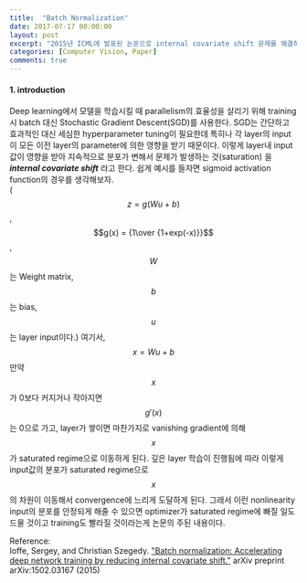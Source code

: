 ```yaml
---
title:  "Batch Normalization"
date: 2017-07-17 00:00:00
layout: post
excerpt: "2015년 ICML에 발표된 논문으로 internal covariate shift 문제를 해결하는 Batch normalization에 관한 내용이다."
categories: [Computer Vision, Paper]
comments: true
---
```


#### 1. introduction <br>
Deep learning에서 모델을 학습시킬 때 parallelism의 효율성을 살리기 위해 training시
batch 대신 Stochastic Gradient Descent(SGD)를 사용한다.
SGD는 간단하고 효과적인 대신 세심한 hyperparameter tuning이 필요한데 특히나 각 layer의
input이 모든 이전 layer의 parameter에 의한 영향을 받기 때문이다.
이렇게 layer내 input값이 영향을 받아 지속적으로 분포가 변해서 문제가 발생하는 것(saturation)
을 ***internal covariate shift*** 라고 한다.
쉽게 예시를 들자면 sigmoid activation function의 경우를 생각해보자. <br>
($$z=g(Wu+b)$$, $$g(x) = {1\over {1+exp(-x)}}$$, $$W$$는 Weight matrix, $$b$$는 bias,
$$u$$는 layer input이다.)
여기서, $$x = Wu + b$$ 만약 $$x$$가 0보다 커지거나 작아지면 $$g'(x)$$는 0으로 가고, layer가 쌓이면 마찬가지로
vanishing gradient에 의해 $$x$$가 saturated regime으로 이동하게 된다. 깊은 layer 학습이 진행됨에 따라 이렇게 input값의
분포가 saturated regime으로 $$x$$의 차원이 이동해서 convergence에 느리게 도달하게 된다.
그래서 이런 nonlinearity input의 분포를 안정되게 해줄 수 있으면 optimizer가 saturated regime에 빠질 일도
드물 것이고 training도 빨라질 것이라는게 논문의 주된 내용이다.


Reference: <br>
Ioffe, Sergey, and Christian Szegedy. ["Batch normalization: Accelerating deep network training by reducing internal covariate shift."](https://arxiv.org/pdf/1502.03167.pdf) arXiv preprint arXiv:1502.03167 (2015)
